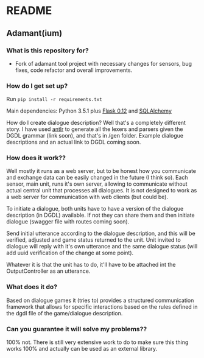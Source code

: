 # README #

## Adamant(ium) ##
### What is this repository for? ###

* Fork of adamant tool project with necessary changes for sensors, bug fixes, code refactor and overall improvements.

### How do I get set up? ###

Run `pip install -r requirements.txt`

Main dependencies: Python 3.5.1 plus [Flask 0.12](http://flask.pocoo.org/docs/0.12/) and [SQLAlchemy](http://docs.sqlalchemy.org/en/latest/intro.html) 


How do I create dialogue description? Well that's a completely different story. I have used [antlr](http://www.antlr.org) to generate all the lexers and parsers given the DGDL grammar (link soon), and that's in /gen folder. Example dialogue descriptions and an actual link to DGDL coming soon. 

### How does it work?? ###

Well mostly it runs as a web server, but to be honest how you communicate and exchange data can be easily changed in the future (I think so).
Each sensor, main unit, runs it's own server, allowing to communicate without actual central unit that processes all dialogues. It is not designed to work as a web server for communication with web clients (but could be). 
 
 
To initiate a dialogue, both units have to have a version of the dialogue description (in DGDL) available. If not they can share them and then initiate dialogue (swagger file with routes coming soon).


Send initial utterance according to the dialogue description, and this will be verified, adjusted and game status returned to the unit. Unit invited to dialogue will reply with it's own utterance and the same dialogue status (will add uuid verification of the change at some point). 
  

Whatever it is that the unit has to do, it'll have to be attached int the OutputController as an utterance.

### What does it do? ###

Based on dialogue games it (tries to) provides a structured communication framework that allows for specific interactions based on the rules defined in the dgdl file of the game/dialogue description.
 
 
### Can you guarantee it will solve my problems?? ###

100% not. There is still very extensive work to do to make sure this thing works 100% and actually can be used as an external library.